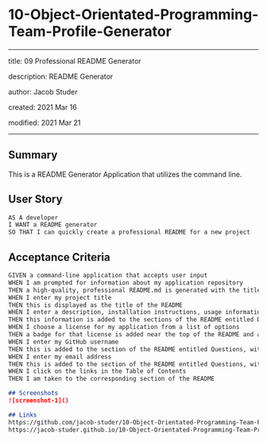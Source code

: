 # 10-Object-Orientated-Programming-Team-Profile-Generator

---

title: 09 Professional README Generator

description: README Generator

author: Jacob Studer

created:  2021 Mar 16

modified: 2021 Mar 21

---

## Summary
This is a README Generator Application that utilizes the command line.


## User Story

```md
AS A developer
I WANT a README generator
SO THAT I can quickly create a professional README for a new project
```

## Acceptance Criteria

```md
GIVEN a command-line application that accepts user input
WHEN I am prompted for information about my application repository
THEN a high-quality, professional README.md is generated with the title of my project and sections entitled Description, Table of Contents, Installation, Usage, License, Contributing, Tests, and Questions
WHEN I enter my project title
THEN this is displayed as the title of the README
WHEN I enter a description, installation instructions, usage information, contribution guidelines, and test instructions
THEN this information is added to the sections of the README entitled Description, Installation, Usage, Contributing, and Tests
WHEN I choose a license for my application from a list of options
THEN a badge for that license is added near the top of the README and a notice is added to the section of the README entitled License that explains which license the application is covered under
WHEN I enter my GitHub username
THEN this is added to the section of the README entitled Questions, with a link to my GitHub profile
WHEN I enter my email address
THEN this is added to the section of the README entitled Questions, with instructions on how to reach me with additional questions
WHEN I click on the links in the Table of Contents
THEN I am taken to the corresponding section of the README

## Screenshots
![screenshot-1]()

## Links
https://github.com/jacob-studer/10-Object-Orientated-Programming-Team-Profile-Generator
https://jacob-studer.github.io/10-Object-Orientated-Programming-Team-Profile-Generator/